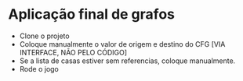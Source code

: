 # Aplicação final de grafos

- Clone o projeto
- Coloque manualmente o valor de origem e destino do CFG [VIA INTERFACE, NÃO PELO CÓDIGO]
- Se a lista de casas estiver sem referencias, coloque manualmente.
- Rode o jogo